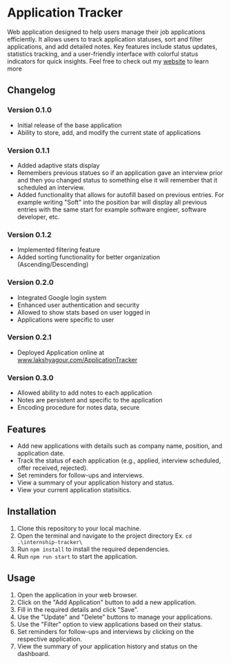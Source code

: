 # Application Tracker

Web application designed to help users manage their job applications efficiently. It allows users to track application statuses, sort and filter applications, and add detailed notes. Key features include status updates, statistics tracking, and a user-friendly interface with colorful status indicators for quick insights. Feel free to check out my [website](https://lakshyag42.github.io/application-tracker.html) to learn more

## Changelog

### Version 0.1.0
- Initial release of the base application
- Ability to store, add, and modify the current state of applications

### Version 0.1.1
- Added adaptive stats display
- Remembers previous statues so if an application gave an interview prior and then you changed status to something else it will remember that it scheduled an interview.
- Added functionality that allows for autofill based on previous entries. For example writing "Soft" into the position bar will display all previous entries with the same start for example software engieer, software developer, etc.

### Version 0.1.2
- Implemented filtering feature
- Added sorting functionality for better organization (Ascending/Descending)

### Version 0.2.0
- Integrated Google login system
- Enhanced user authentication and security
- Allowed to show stats based on user logged in
- Applications were specific to user


### Version 0.2.1 
- Deployed Application online at www.lakshyagour.com/ApplicationTracker

### Version 0.3.0 
- Allowed ability to add notes to each application
- Notes are persistent and specific to the application
- Encoding procedure for notes data, secure

## Features

- Add new applications with details such as company name, position, and application date.
- Track the status of each application (e.g., applied, interview scheduled, offer received, rejected).
- Set reminders for follow-ups and interviews.
- View a summary of your application history and status.
- View your current application statisitics.

## Installation

1. Clone this repository to your local machine.
2. Open the terminal and navigate to the project directory Ex. `cd .\internship-tracker\`
3. Run `npm install` to install the required dependencies.
5. Run `npm run start` to start the application.

## Usage

1. Open the application in your web browser.
2. Click on the "Add Application" button to add a new application.
3. Fill in the required details and click "Save".
4. Use the "Update" and "Delete" buttons to manage your applications.
5. Use the "Filter" option to view applications based on their status.
6. Set reminders for follow-ups and interviews by clicking on the respective application.
7. View the summary of your application history and status on the dashboard.


